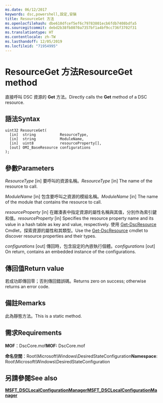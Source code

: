 ```yaml
---
ms.date: 06/12/2017
keywords: dsc,powershell,設定,安裝
title: ResourceGet 方法
ms.openlocfilehash: dbe610dfcef5ef6c79783801ecb6fdb7408bdfa5
ms.sourcegitcommit: debd2b38fb8070a7357bf1a4bf9cc736f3702f31
ms.translationtype: HT
ms.contentlocale: zh-TW
ms.lasthandoff: 12/05/2019
ms.locfileid: "71954995"
---
```

# <a name="resourceget-method"></a><span data-ttu-id="fee01-103">ResourceGet 方法</span><span class="sxs-lookup"><span data-stu-id="fee01-103">ResourceGet method</span></span>

<span data-ttu-id="fee01-104">直接呼叫 DSC 資源的 **Get** 方法。</span><span class="sxs-lookup"><span data-stu-id="fee01-104">Directly calls the **Get** method of a DSC resource.</span></span>

## <a name="syntax"></a><span data-ttu-id="fee01-105">語法</span><span class="sxs-lookup"><span data-stu-id="fee01-105">Syntax</span></span>

```mof
uint32 ResourceGet(
  [in]  string           ResourceType,
  [in]  string           ModuleName,
  [in]  uint8            resourceProperty[],
  [out] OMI_BaseResource configurations
);
```

## <a name="parameters"></a><span data-ttu-id="fee01-106">參數</span><span class="sxs-lookup"><span data-stu-id="fee01-106">Parameters</span></span>

<span data-ttu-id="fee01-107">*ResourceType* \[in\] 要呼叫的資源名稱。</span><span class="sxs-lookup"><span data-stu-id="fee01-107">*ResourceType* \[in\] The name of the resource to call.</span></span>

<span data-ttu-id="fee01-108">*ModuleName* \[in\] 包含要呼叫之資源的模組名稱。</span><span class="sxs-lookup"><span data-stu-id="fee01-108">*ModuleName* \[in\] The name of the module that contains the resource to call.</span></span>

<span data-ttu-id="fee01-109">*resourceProperty* \[in\] 在雜湊表中指定資源的屬性名稱與其值，分別作為索引鍵和值。</span><span class="sxs-lookup"><span data-stu-id="fee01-109">*resourceProperty* \[in\] Specifies the resource property name and its value in a hash table as key and value, respectively.</span></span> <span data-ttu-id="fee01-110">使用 [Get-DscResource](/powershell/module/PSDesiredStateConfiguration/Get-DscResource) Cmdlet，探索資源的屬性和其類型。</span><span class="sxs-lookup"><span data-stu-id="fee01-110">Use the [Get-DscResource](/powershell/module/PSDesiredStateConfiguration/Get-DscResource) cmdlet to discover resource properties and their types.</span></span>

<span data-ttu-id="fee01-111">*configurations* \[out\] 傳回時，包含設定的內嵌執行個體。</span><span class="sxs-lookup"><span data-stu-id="fee01-111">*configurations* \[out\] On return, contains an embedded instance of the configurations.</span></span>

## <a name="return-value"></a><span data-ttu-id="fee01-112">傳回值</span><span class="sxs-lookup"><span data-stu-id="fee01-112">Return value</span></span>

<span data-ttu-id="fee01-113">若成功即傳回零；否則傳回錯誤碼。</span><span class="sxs-lookup"><span data-stu-id="fee01-113">Returns zero on success; otherwise returns an error code.</span></span>

## <a name="remarks"></a><span data-ttu-id="fee01-114">備註</span><span class="sxs-lookup"><span data-stu-id="fee01-114">Remarks</span></span>

<span data-ttu-id="fee01-115">此為靜態方法。</span><span class="sxs-lookup"><span data-stu-id="fee01-115">This is a static method.</span></span>

## <a name="requirements"></a><span data-ttu-id="fee01-116">需求</span><span class="sxs-lookup"><span data-stu-id="fee01-116">Requirements</span></span>

<span data-ttu-id="fee01-117">**MOF**：DscCore.mof</span><span class="sxs-lookup"><span data-stu-id="fee01-117">**MOF:** DscCore.mof</span></span>

<span data-ttu-id="fee01-118">**命名空間**：Root\Microsoft\Windows\DesiredStateConfiguration</span><span class="sxs-lookup"><span data-stu-id="fee01-118">**Namespace**: Root\Microsoft\Windows\DesiredStateConfiguration</span></span>

## <a name="see-also"></a><span data-ttu-id="fee01-119">另請參閱</span><span class="sxs-lookup"><span data-stu-id="fee01-119">See also</span></span>

[<span data-ttu-id="fee01-120">**MSFT_DSCLocalConfigurationManager**</span><span class="sxs-lookup"><span data-stu-id="fee01-120">**MSFT_DSCLocalConfigurationManager**</span></span>](msft-dsclocalconfigurationmanager.md)
